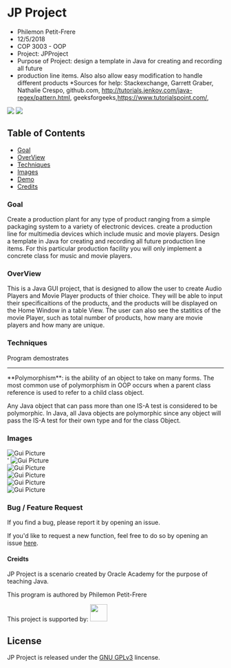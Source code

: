 # JP Project

 * Philemon Petit-Frere
 * 12/5/2018
 * COP 3003 - OOP
 * Project: JPProject
 * Purpose of Project: design a template in Java for creating and recording all future
 * production line items. Also also allow easy modification to handle different products
 *Sources for help: Stackexchange, Garrett Graber, Nathalie Crespo, github.com, http://tutorials.jenkov.com/java-regex/pattern.html, geeksforgeeks,https://www.tutorialspoint.com/, 
 
 <img src="https://img.shields.io/badge/release-v1.1.0-blue.svg" />
<img src="https://img.shields.io/badge/package-v2.0.0-orange.svg" />

## Table of Contents
- [Goal](#Goal)
- [OverView](#OverView)
- [Techniques](#Techniques)
- [Images](#Images)
- [Demo](#Demo)
- [Credits](#Credits)
 
<h3>Goal</h4>
<p>Create a production plant for any type of product ranging from a simple packaging system to a variety of electronic devices.
create a production line for multimedia devices which include music and movie players.
Design a template in Java for creating and recording all future production line items.  
For this particular production facility you will only implement a concrete class for music and movie players.</p>

<h3>OverView</h3>
This is a Java GUI project, that is designed to allow the user to create Audio Players and Movie Player products of thier choice. They will be able to input their specificaitions of the products, and the products will be displayed on the Home Window in a table View. The user can also see the statitics of the movie Player, such as total number of products, how many are movie players and how many are unique.

<h3>Techniques</h3>
 <p>Program demostrates <hr> 
 **Polymorphism**: is the ability of an object to take on many forms. The most common use of polymorphism in OOP occurs when a parent class reference is used to refer to a child class object.

Any Java object that can pass more than one IS-A test is considered to be polymorphic. In Java, all Java objects are polymorphic since any object will pass the IS-A test for their own type and for the class Object.

<h3> Images</h3>

![Gui Picture](https://github.com/dekum/JPProject/blob/master/images/HomeScreen.png)<br>'
![Gui Picture](https://github.com/dekum/JPProject/blob/master/images/HomeScreenMoreInfo.png?raw=true)<br>
![Gui Picture](https://github.com/dekum/JPProject/blob/master/images/AddAudioPlayerSuccess.png)<br>
![Gui Picture](https://github.com/dekum/JPProject/blob/master/images/AddMoviePlayerError.png?raw=trueg)<br>
![Gui Picture](https://github.com/dekum/JPProject/blob/master/images/AddMoviePlayerWindowEx.png?raw=true)<br>
![Gui Picture](https://github.com/dekum/JPProject/blob/master/images/StatsWindow.png?raw=true)<br>

<h3> Bug / Feature Request</h3>
<p>If you find a bug, please report it by opening an issue.

If you'd like to request a new function, feel free to do so by opening an issue [here](https://github.com/dekum/JPProject/issues).</p>

<h4>Creidts</h4>
 JP Project is a scenario created by Oracle Academy for the purpose of teaching Java.
 
This program is authored by Philemon Petit-Frere

This project is supported by:
<a href="https://www.jetbrains.com/idea/">
    <img src="https://github.com/Hexworks/zircon/blob/master/images/idea_logo.png" width="40" height="40" />
</a>

## License

JP Project is released under the [GNU GPLv3](https://choosealicense.com/licenses/gpl-3.0/) lincense.
